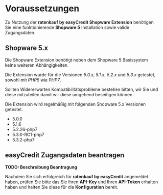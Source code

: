 # Voraussetzungen
Zu Nutzung der **ratenkauf by easyCredit Shopware Extension** benötigen Sie eine funktionierende **Shopware 5** Installation sowie valide Zugangsdaten.

## Shopware 5.x
Die Shopware Extension benötigt neben dem Shopware 5 Basissystem keine weiteren Abhängigkeiten.

Die Extension wurde für die Versionen *5.0.x*, *5.1.x*, *5.2.x* und *5.3.x* getestet, sowohl mit *PHP5* wie *PHP7*.

Sollten Widererwarten Kompatibilitätsprobleme bestehen bitten, wir Sie und diese mitzuteilen damit wir diese umgehend beseitigen können.

Die Extension wird regelmäßig mit folgenden Shopware 5.x Versionen getestet.

* 5.0.0
* 5.1.6
* 5.2.26-php7
* 5.3.0-RC1-php7
* 5.3.2-php7

## easyCredit Zugangsdaten beantragen

**TODO: Beschreibung Beantragung** 

Nachdem Sie sich erfolgreich für **ratenkauf by easyCredit** angemeldet haben, prüfen Sie bitte das Sie Ihren **API-Key** und Ihren **API-Token** erhalten haben und halten Sie diese für die **Konfiguration** bereit.


